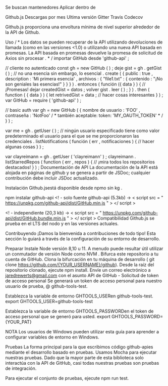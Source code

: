 Se buscan mantenedores
Aplicar dentro de

Github.js
Descargas por mes Ultima versión Gitter Travis Codecov

Github.js proporciona una envoltura mínima de nivel superior alrededor de la API de Github.

Uso
/ * Los 
   datos se pueden recuperar de la API utilizando devoluciones de llamada (como en las versiones <1.0) 
   o utilizando una nueva API basada en promesas. La API basada en promesas devuelve la 
   promesa de solicitud de 
Axios sin procesar . * / 
importar  GitHub  desde  'github-api' ;

// cliente no autenticado 
const  gh  =  new  GitHub ( ) ; 
deje  gist  =  gh . getGist ( ) ;  // no una esencia sin embargo, 
lo esencial . create ( { 
   public : true , 
   description : 'Mi primera esencia' , 
   archivos : { 
      "file1.txt" : { 
         contenido : "¡No son geniales las esencias!" 
      } 
   } 
} ) . entonces ( función ({ data } )  { 
   // ¡Promesas! 
   dejar  createdGist  =  datos ; 
   volver  gist . leer ( ) ; 
} ) . then ( function ( { data } )  { 
   let  retrivedGist  =  data ; 
   // hacer cosas interesantes 
} ) ;
var  GitHub  =  require ( 'github-api' ) ;

// basic auth 
var  gh  =  new  GitHub ( { 
   nombre de usuario : 'FOO' , 
   contraseña : 'NotFoo' 
   / * también aceptable: 
      token: 'MY_OAUTH_TOKEN' 
    * / 
} ) ;

var  me  =  gh . getUser ( ) ;  // ningún usuario especificado tiene como valor predeterminado el usuario para el que se 
me proporcionaron las credenciales . listNotifications ( función ( err ,  notificaciones )  { 
   // hacer algunas cosas 
} ) ;

var  clayreimann  =  gh . getUser ( 'clayreimann' ) ; 
clayreimann . listStarredRepos ( function ( err ,  repos )  { 
   // ¡mira todos los repositorios destacados! 
} ) ;
Documentación de API
La documentación de la API está alojada en páginas de github y se genera a partir de JSDoc; cualquier contribución debe incluir JSDoc actualizado.

Instalación
Github.jsestá disponible desde npmo sin kg .

npm instalar github-api
<! - solo fuente github-api (5.3kb) -> 
< script  src = " https://unpkg.com/github-api/dist/GitHub.min.js " > </ script >

<! - independiente (20,3 kb) -> 
< script  src = " https://unpkg.com/github-api/dist/GitHub.bundle.min.js " > </ script >
Compatibilidad
Github.js se prueba en el LTS del nodo y en las versiones actuales.

Contribuyendo
¡Damos la bienvenida a contribuciones de todo tipo! Esta sección lo guiará a través de la configuración de su entorno de desarrollo.

Preparar
Instale Node versión 8,10 u 11. A menudo puede resultar útil utilizar un conmutador de versión Node como NVM .
Bifurca este repositorio a tu cuenta de GitHub.
Clona la bifurcación en tu máquina de desarrollo ( git clone https://github.com/{YOUR_USERNAME}/github).
Desde la raíz del repositorio clonado, ejecute npm install.
Envíe un correo electrónico a jaredrewerts@gmail.com con el asunto API de GitHub - Solicitud de token de acceso personal
Se generará un token de acceso personal para nuestro usuario de prueba, @ github-tools-test.

Establezca la variable de entorno GHTOOLS_USERen github-tools-test.
export GHTOOLS_USER=github-tools-test

Establezca la variable de entorno GHTOOLS_PASSWORDen el token de acceso personal que se generó para usted.
export GHTOOLS_PASSWORD={YOUR_PAT}

NOTA Los usuarios de Windows pueden utilizar esta guía para aprender a configurar variables de entorno en Windows.

Pruebas
La forma principal para la que escribimos código github-apies mediante el desarrollo basado en pruebas. Usamos Mocha para ejecutar nuestras pruebas. Dado que la mayor parte de esta biblioteca solo interactúa con la API de GitHub, casi todas nuestras pruebas son pruebas de integración.

Para ejecutar el conjunto de pruebas, ejecute npm run test.
